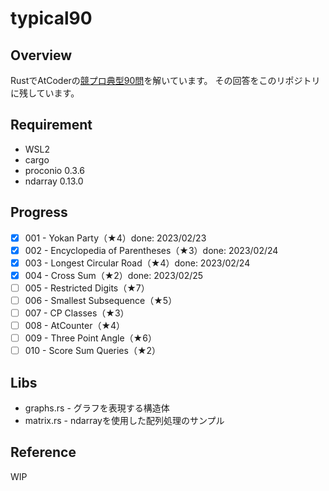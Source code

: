 # typical90

## Overview

RustでAtCoderの[競プロ典型90問](https://atcoder.jp/contests/typical90/tasks)を解いています。
その回答をこのリポジトリに残しています。

## Requirement

- WSL2
- cargo
- proconio 0.3.6
- ndarray 0.13.0

## Progress

- [x] 001 - Yokan Party（★4）done: 2023/02/23
- [x] 002 - Encyclopedia of Parentheses（★3）done: 2023/02/24
- [x] 003 - Longest Circular Road（★4）done: 2023/02/24
- [x] 004 - Cross Sum（★2）done: 2023/02/25
- [ ] 005 - Restricted Digits（★7）
- [ ] 006 - Smallest Subsequence（★5）
- [ ] 007 - CP Classes（★3）
- [ ] 008 - AtCounter（★4）
- [ ] 009 - Three Point Angle（★6）
- [ ] 010 - Score Sum Queries（★2）

## Libs

- graphs.rs - グラフを表現する構造体
- matrix.rs - ndarrayを使用した配列処理のサンプル

## Reference

WIP

